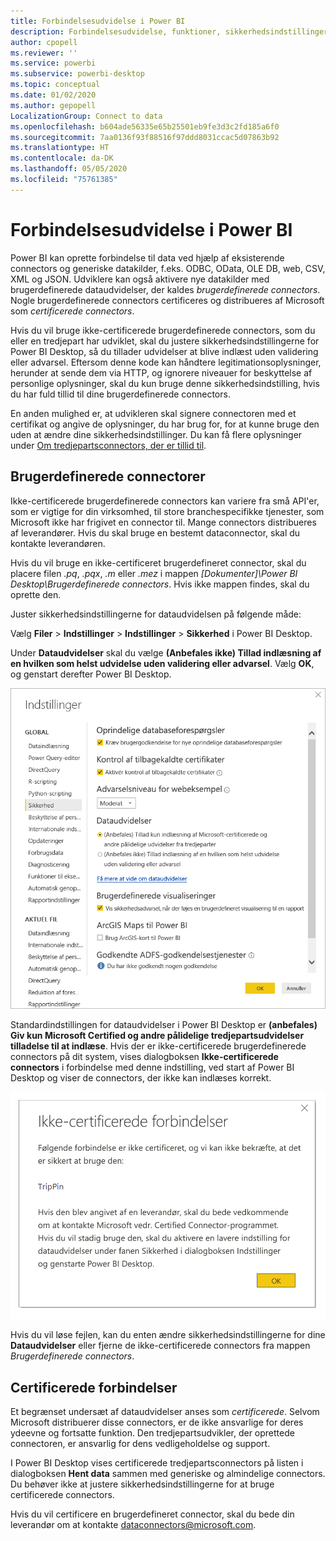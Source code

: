 ```yaml
---
title: Forbindelsesudvidelse i Power BI
description: Forbindelsesudvidelse, funktioner, sikkerhedsindstillinger og certificerede forbindelser
author: cpopell
ms.reviewer: ''
ms.service: powerbi
ms.subservice: powerbi-desktop
ms.topic: conceptual
ms.date: 01/02/2020
ms.author: gepopell
LocalizationGroup: Connect to data
ms.openlocfilehash: b604ade56335e65b25501eb9fe3d3c2fd185a6f0
ms.sourcegitcommit: 7aa0136f93f88516f97ddd8031ccac5d07863b92
ms.translationtype: HT
ms.contentlocale: da-DK
ms.lasthandoff: 05/05/2020
ms.locfileid: "75761385"
---
```

# <a name="connector-extensibility-in-power-bi"></a>Forbindelsesudvidelse i Power BI

Power BI kan oprette forbindelse til data ved hjælp af eksisterende connectors og generiske datakilder, f.eks. ODBC, OData, OLE DB, web, CSV, XML og JSON. Udviklere kan også aktivere nye datakilder med brugerdefinerede dataudvidelser, der kaldes *brugerdefinerede connectors*. Nogle brugerdefinerede connectors certificeres og distribueres af Microsoft som *certificerede connectors*.

Hvis du vil bruge ikke-certificerede brugerdefinerede connectors, som du eller en tredjepart har udviklet, skal du justere sikkerhedsindstillingerne for Power BI Desktop, så du tillader udvidelser at blive indlæst uden validering eller advarsel. Eftersom denne kode kan håndtere legitimationsoplysninger, herunder at sende dem via HTTP, og ignorere niveauer for beskyttelse af personlige oplysninger, skal du kun bruge denne sikkerhedsindstilling, hvis du har fuld tillid til dine brugerdefinerede connectors.

En anden mulighed er, at udvikleren skal signere connectoren med et certifikat og angive de oplysninger, du har brug for, for at kunne bruge den uden at ændre dine sikkerhedsindstillinger. Du kan få flere oplysninger under [Om tredjepartsconnectors, der er tillid til](desktop-trusted-third-party-connectors.md).

## <a name="custom-connectors"></a>Brugerdefinerede connectorer

Ikke-certificerede brugerdefinerede connectors kan variere fra små API'er, som er vigtige for din virksomhed, til store branchespecifikke tjenester, som Microsoft ikke har frigivet en connector til. Mange connectors distribueres af leverandører. Hvis du skal bruge en bestemt dataconnector, skal du kontakte leverandøren. 

Hvis du vil bruge en ikke-certificeret brugerdefineret connector, skal du placere filen *.pq*, *.pqx*, *.m* eller *.mez* i mappen *\[Dokumenter]\\Power BI Desktop\\Brugerdefinerede connectors*. Hvis ikke mappen findes, skal du oprette den.

Juster sikkerhedsindstillingerne for dataudvidelsen på følgende måde:

Vælg **Filer** > **Indstillinger** > **Indstillinger** > **Sikkerhed** i Power BI Desktop.

Under **Dataudvidelser** skal du vælge **(Anbefales ikke) Tillad indlæsning af en hvilken som helst udvidelse uden validering eller advarsel**. Vælg **OK**, og genstart derefter Power BI Desktop. 

![Tillad ikke-certificerede brugerdefinerede connectors i sikkerhedsindstillinger for dataudvidelse](media/desktop-connector-extensibility/data-extension-security-1.png)

Standardindstillingen for dataudvidelser i Power BI Desktop er **(anbefales) Giv kun Microsoft Certified og andre pålidelige tredjepartsudvidelser tilladelse til at indlæse**. Hvis der er ikke-certificerede brugerdefinerede connectors på dit system, vises dialogboksen **Ikke-certificerede connectors** i forbindelse med denne indstilling, ved start af Power BI Desktop og viser de connectors, der ikke kan indlæses korrekt.

![Dialogboksen Ikke-certificerede connectors](media/desktop-connector-extensibility/data-extension-security-2.png)

Hvis du vil løse fejlen, kan du enten ændre sikkerhedsindstillingerne for dine **Dataudvidelser** eller fjerne de ikke-certificerede connectors fra mappen *Brugerdefinerede connectors*.

## <a name="certified-connectors"></a>Certificerede forbindelser

Et begrænset undersæt af dataudvidelser anses som *certificerede*. Selvom Microsoft distribuerer disse connectors, er de ikke ansvarlige for deres ydeevne og fortsatte funktion. Den tredjepartsudvikler, der oprettede connectoren, er ansvarlig for dens vedligeholdelse og support. 

I Power BI Desktop vises certificerede tredjepartsconnectors på listen i dialogboksen **Hent data** sammen med generiske og almindelige connectors. Du behøver ikke at justere sikkerhedsindstillingerne for at bruge certificerede connectors.

Hvis du vil certificere en brugerdefineret connector, skal du bede din leverandør om at kontakte dataconnectors@microsoft.com.
